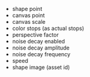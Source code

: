 - shape point
- canvas point
- canvas scale
- color stops (as actual stops)
- perspective factor
- noise decay enabled
- noise decay amplitude
- noise decay frequency
- speed
- shape image (asset id)
